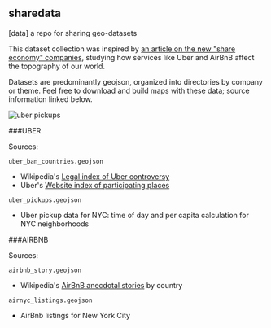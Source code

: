 ## sharedata
[data] a repo for sharing geo-datasets

This dataset collection was inspired by [an article on the new "share economy" companies](http://www.forbes.com/sites/danielfisher/2015/03/25/the-big-question-with-uber-airbnb-and-the-rest-of-the-sharing-economy-who-to-sue/), studying how services like Uber and AirBnB affect the topography of our world.

Datasets are predominantly geojson, organized into directories by company or theme. Feel free to download and build maps with these data; source information linked below.

![uber pickups](http://imgur.com/A7UY4zt)


###UBER

Sources: 

`uber_ban_countries.geojson`

* Wikipedia's [Legal index of Uber controversy](https://en.wikipedia.org/wiki/Legal_status_of_Uber%27s_service)
* Uber's [Website index of participating places](https://www.uber.com/cities)

`uber_pickups.geojson`

* Uber pickup data for NYC: time of day and per capita calculation for NYC neighborhoods



###AIRBNB

Sources:

`airbnb_story.geojson`

* Wikipedia's [AirBnB anecdotal stories](https://en.wikipedia.org/wiki/Airbnb) by country

`airnyc_listings.geojson`

* AirBnb listings for New York City
